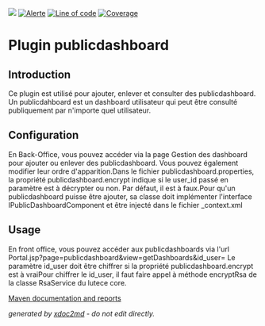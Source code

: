 ![](https://dev.lutece.paris.fr/jenkins/buildStatus/icon?job=myapps-plugin-publicdashboard-deploy)
[![Alerte](https://dev.lutece.paris.fr/sonar/api/project_badges/measure?project=fr.paris.lutece.plugins%3Aplugin-publicdashboard&metric=alert_status)](https://dev.lutece.paris.fr/sonar/dashboard?id=fr.paris.lutece.plugins%3Aplugin-publicdashboard)
[![Line of code](https://dev.lutece.paris.fr/sonar/api/project_badges/measure?project=fr.paris.lutece.plugins%3Aplugin-publicdashboard&metric=ncloc)](https://dev.lutece.paris.fr/sonar/dashboard?id=fr.paris.lutece.plugins%3Aplugin-publicdashboard)
[![Coverage](https://dev.lutece.paris.fr/sonar/api/project_badges/measure?project=fr.paris.lutece.plugins%3Aplugin-publicdashboard&metric=coverage)](https://dev.lutece.paris.fr/sonar/dashboard?id=fr.paris.lutece.plugins%3Aplugin-publicdashboard)

# Plugin publicdashboard

## Introduction

Ce plugin est utilisé pour ajouter, enlever et consulter des publicdashboard. Un publicdahboard est un dashboard utilisateur qui peut être consulté publiquement par n'importe quel utilisateur.

## Configuration

En Back-Office, vous pouvez accéder via la page Gestion des dashboard pour ajouter ou enlever des publicdashboard. Vous pouvez également modifier leur ordre d'apparition.Dans le fichier publicdashboard.properties, la propriété publicdashboard.encrypt indique si le user_id passé en paramètre est à décrypter ou non. Par défaut, il est à faux.Pour qu'un publicdashboard puisse être ajouter, sa classe doit implémenter l'interface IPublicDashboardComponent et être injecté dans le fichier _context.xml

## Usage

En front office, vous pouvez accéder aux publicdashboards via l'url Portal.jsp?page=publicdashboard&view=getDashboards&id_user= Le paramètre id_user doit être chiffrer si la propriété publicdashboard.encrypt est à vraiPour chiffrer le id_user, il faut faire appel à méthode encryptRsa de la classe RsaService du lutece core.


[Maven documentation and reports](https://dev.lutece.paris.fr/plugins/plugin-publicdashboard/)



 *generated by [xdoc2md](https://github.com/lutece-platform/tools-maven-xdoc2md-plugin) - do not edit directly.*